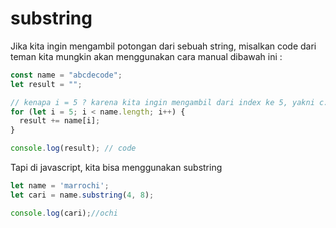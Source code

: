 # substring

Jika kita ingin mengambil potongan dari sebuah string, misalkan code dari teman kita mungkin akan menggunakan cara manual dibawah ini :

```javascript
const name = "abcdecode";
let result = "";

// kenapa i = 5 ? karena kita ingin mengambil dari index ke 5, yakni c.
for (let i = 5; i < name.length; i++) {
  result += name[i];
}

console.log(result); // code
```
Tapi di javascript, kita bisa menggunakan substring

```javascript
let name = 'marrochi';
let cari = name.substring(4, 8);

console.log(cari);//ochi
```